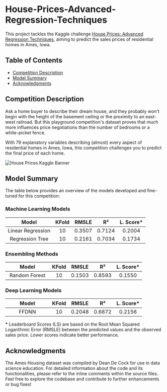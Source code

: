 # House-Prices-Advanced-Regression-Techniques
This project tackles the Kaggle challenge [House Prices: Advanced Regression Techniques](https://www.kaggle.com/competitions/house-prices-advanced-regression-techniques), aiming to predict the sales prices of residential homes in Ames, Iowa. 


## Table of Contents
- [Competition Description](#competition-description)
- [Model Summary](#model-summary)
- [Acknowledgments](#acknowledgments)

## Competition Description
Ask a home buyer to describe their dream house, and they probably won't begin with the height of the basement ceiling or the proximity to an east-west railroad. But this playground competition's dataset proves that much more influences price negotiations than the number of bedrooms or a white-picket fence.

With 79 explanatory variables describing (almost) every aspect of residential homes in Ames, Iowa, this competition challenges you to predict the final price of each home.

![House Prices Kaggle Banner](https://storage.googleapis.com/kaggle-media/competitions/House%20Prices/kaggle_5407_media_housesbanner.png)


## Model Summary

The table below provides an overview of the models developed and fine-tuned for this competition:

### Machine Learning Models

| <img width=38/>Model<img width=38/>               | KFold | RMSLE | R²   | L. Score* |
|:---------------------------------------------:|:-----:|:------:|:-----------:|:----------:|
| Linear Regression                             |   10  | 0.3507 | 0.7124 |    0.2004  |
| Regression Tree                               |   10  | 0.2161 | 0.7034 |   0.1734  |

### Ensembling Methods

| <img width=38/>Model<img width=38/>                 | KFold | RMSLE | R²    | L. Score* |
|:-----------------------------------------------:|:-----:|:------:|:-----------:|:----------:|
| Random Forest                                   |   10  | 0.1503 | 0.8593 |  0.1550  |

### Deep Learning Models

| <img width=38/>Model<img width=38/> | KFold | RMSLE | R²  | L. Score* |
|:--------------------------:|:-----:|:------:|:-----------:|:----------:|
| FFDNN                      |   10  | 0.2048 | 0.6872 |  0.2156  |  


**\*** Leaderboard Scores (LS) are based on the Root Mean Squared Logarithmic Error (RMSLE) between the predicted values and the observed sales price. Lower scores indicate better performance.


## Acknowledgments

The Ames Housing dataset was compiled by Dean De Cock for use in data science education. For detailed information about the code and its functionalities, please refer to the inline comments within the source files. Feel free to explore the codebase and contribute to further enhancements or bug fixes!
